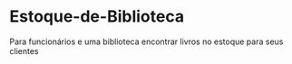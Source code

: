 # Estoque-de-Biblioteca
Para funcionários e uma biblioteca encontrar livros no estoque para seus clientes
